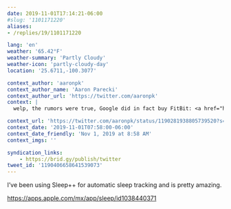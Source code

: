 ```yaml
---
date: 2019-11-01T17:14:21-06:00
#slug: '1101171220'
aliases:
- /replies/19/1101171220

lang: 'en'
weather: '65.42°F'
weather-summary: 'Partly Cloudy'
weather-icon: 'partly-cloudy-day'
location: '25.6711,-100.3077'

context_author: 'aaronpk'
context_author_name: 'Aaron Parecki'
context_author_url: 'https://twitter.com/aaronpk'
context: |
  welp, the rumors were true, Google did in fact buy FitBit: <a href="https://www.theverge.com/2019/11/1/20943318/google-fitbit-acquisition-fitness-tracker-announcement">https://www.theverge.com/2019/11/1/20943318/google-fitbit-acquisition-fitness-tracker-announcement</a> I *want* to switch to an Apple watch, but I can't until it has built-in automatic sleep tracking like the FitBit does!

context_url: 'https://twitter.com/aaronpk/status/1190281938805739520?s=12'
context_date: '2019-11-01T07:58:00-06:00'
context_date_friendly: 'Nov 1, 2019 at 8:58 AM'
context_imgs: ''

syndication_links:
    - https://brid.gy/publish/twitter
tweet_id: '1190406658641539073'
---
```

I’ve been using Sleep++ for automatic sleep tracking and is pretty amazing.

https://apps.apple.com/mx/app/sleep/id1038440371
